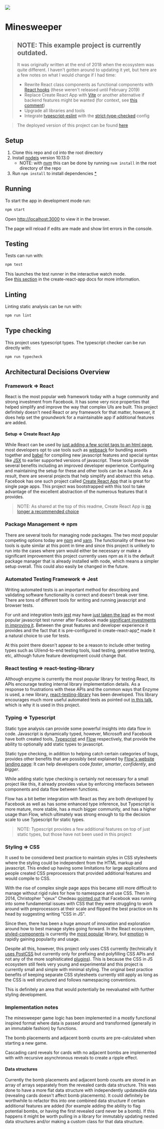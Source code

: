 ![](https://travis-ci.com/wdoug/minesweeper.svg?branch=master)
# Minesweeper

> ## NOTE: This example project is currently outdated.
> It was originally written at the end of 2018 when the ecosystem was quite different. I haven't gotten around to updating it yet, but here are a few notes on what I would change if I had time:
> - Rewrite React class components as functional components with [React hooks](https://react.dev/reference/react/hooks) (these weren't released until February 2019)
> - Replace Create React App with [Vite](https://vitejs.dev/) or another alternative if backend features might be wanted (for context, see [this comment](https://github.com/reactjs/react.dev/pull/5487#issuecomment-1409720741))
> - Upgrade all libraries and tools
> - Integrate [typescript-eslint](https://typescript-eslint.io/) with the [strict-type-checked](https://typescript-eslint.io/users/configs#strict-type-checked) config

> The deployed version of this project can be found [here](https://wdoug-minesweeper.netlify.com/)

## Setup
1. Clone this repo and cd into the root directory
2. Install [nodejs](https://nodejs.org/en/) version 10.13.0
    - NOTE: with [nvm](https://github.com/creationix/nvm) this can be done by running `nvm install` in the root directory of the repo
3. Run `npm install` to install dependencies [*](#package-management-=>-npm)

## Running
To start the app in development mode run:
```sh
npm start
```

Open [http://localhost:3000](http://localhost:3000) to view it in the browser.

The page will reload if edits are made and show lint errors in the console.

## Testing
Tests can run with:
```sh
npm test
```

This launches the test runner in the interactive watch mode.<br>
See [this section](https://facebook.github.io/create-react-app/docs/running-tests) in the create-react-app docs for more information.

## Linting
Linting static analysis can be run with:
```sh
npm run lint
```

## Type checking
This project uses typescript types. The typescript checker can be run directly with:
```sh
npm run typecheck
```

## Architectural Decisions Overview

### Framework => React
React is the most popular web framework today with a huge community and strong investment from Facebook. It has some very nice properties that helped simplify and improve the way that complex UIs are built. This project definitely doesn't need React or any framework for that matter, however, it does help set the groundwork for a maintainable app if additional features are added.

#### Setup => Create React App
While React can be used by [just adding a few script tags to an html page](https://reactjs.org/docs/add-react-to-a-website.html#add-react-in-one-minute), most developers opt to use tools such as [webpack](https://webpack.js.org/) for bundling assets together and [babel](https://babeljs.io/) for compiling new javascript features and special syntax like [JSX](https://reactjs.org/docs/introducing-jsx.html) to earlier supported versions of javascript. These tools provide several benefits including an improved developer experience. Configuring and maintaining the setup for these and other tools can be a hassle. As a result, there are several projects that help simplify and abstract this setup. Facebook has one such project called [Create React App](https://facebook.github.io/create-react-app/) that is great for single page apps. This project was bootstrapped with this tool to take advantage of the excellent abstraction of the numerous features that it provides.
> NOTE: As shared at the top of this readme, Create React App is [no longer a recommended choice](https://github.com/reactjs/react.dev/pull/5487#issuecomment-1409720741)

### Package Management => npm
There are several tools for managing node packages. The two most popular competing options today are [npm](https://www.npmjs.com/) and [yarn](https://yarnpkg.com/en/). The functionality of these two tools is quite similar at this point in time and since this project is unlikely to run into the cases where yarn would either be necessary or make a significant improvement this project currently uses npm as it is the default package manager that is already installed with node, which means a simpler setup overall. This could also easily be changed in the future.

### Automated Testing Framework => Jest
Writing automated tests is an important method for describing and validating software functionality is correct and doesn't break over time. There are tons of different tools for writing and running javascript and browser tests.

For unit and integration tests [jest](https://jestjs.io/) may have [just taken the lead](https://www.npmtrends.com/jest-vs-jasmine-core-vs-mocha-vs-ava-vs-cucumber-vs-karma) as the most popular javascript test runner after Facebook made [significant investments in improving it](https://jestjs.io/blog/2016/09/01/jest-15.html#other-improvements). Between the great features and developer experience it provides and the fact that it is pre-configured in create-react-app[*](#setup-=>-create-react-app) made it a natural choice to use for tests.

At this point there doesn't appear to be a reason to include other testing types such as UI/end-to-end testing tools, load testing, generative testing, etc, although future feature development could change that.

### React testing => react-testing-library

Although enzyme is currently the most popular library for testing React, its APIs encourage testing internal library implementation details. As a response to frustrations with these APIs and the common ways that Enzyme is used, a new library, [react-testing-library](https://youtu.be/2HnNo4t8534?t=404) has been developed. This library encourages much more useful automated tests as pointed out [in this talk](https://youtu.be/2HnNo4t8534?t=404), which is why it is used in this project.

### Typing => Typescript

Static type analysis can provide some powerful insights into data flow in code. Javascript is dynamically typed, however, Microsoft and Facebook have both created tools, [Typescript](https://www.typescriptlang.org/) and [Flow](https://flow.org/) respectively, that provide the ability to optionally add static types to javascript.

Static type checking, in addition to helping catch certain categories of bugs, provides other benefits that are possibly best explained by [Flow's website landing page](https://flow.org/): It can help developers code _faster_, _smarter_, _confidently_, and _bigger_.

While adding static type checking is certainly not necessary for a small project like this, it already provides value by enforcing interfaces between components and data flow between functions.

Flow has a bit better integration with React as they are both developed by Facebook as well as has some enhanced type inference, but Typescript is more mature, more stable, has a much bigger community, and has a higher usage than Flow, which ultimately was strong enough to tip the decision scale to use Typescript for static types.

> NOTE: Typescript provides a few additional features on top of just static types, but those have not been used in this project

### Styling => CSS

It used to be considered best practice to maintain styles in CSS stylesheets where the styling could be independent from the HTML markup and javascript. This ended up having some limitations for large applications and people created CSS preprocessors that provided additional features and would compile to CSS.

With the rise of complex single page apps this became still more difficult to manage without rigid rules for how to namespace and use CSS. Then in 2014, Christopher "vjeux" Chedeau [pointed out](https://speakerdeck.com/vjeux/react-css-in-js?slide=2) that Facebook was running into some fundamental issues with CSS that they were struggling to work around with preprocessors at their scale and flipped the best practice on its head by suggesting writing "CSS in JS".

Since then, there has been a huge amount of innovation and exploration around how to best manage styles going forward. In the React ecosystem, [styled-components](https://www.styled-components.com/) is currently the [most popular](https://www.npmtrends.com/styled-components-vs-radium-vs-css-modules-loader-core-vs-aphrodite-vs-@emotion/core-vs-glamor-vs-fela-vs-styletron-vs-jss) library, but [emotion](https://emotion.sh/) is rapidly gaining popularity and usage.

Despite all this, however, this project only uses CSS currently (technically it [uses PostCSS](https://facebook.github.io/create-react-app/docs/post-processing-css) but currently only for prefixing and polyfilling CSS APIs and not any of the more sophisticated [plugins](https://github.com/postcss/postcss#plugins)). This is because the CSS in JS ecosystem still feels very young and experimental and this project is currently small and simple with minimal styling. The original best practice benefits of keeping separate CSS stylesheets currently still apply as long as the CSS is well structured and follows namespacing conventions.

This is definitely an area that would potentially be reevaluated with further styling development.

### Implementation notes
The minesweeper game logic has been implemented in a mostly functional inspired format where data is passed around and transformed (generally in an immutable fashion) by functions.

The bomb placements and adjacent bomb counts are pre-calculated when starting a new game.

Cascading card reveals for cards with no adjacent bombs are implemented with with recursive asynchronous reveals to create a ripple effect.

#### Data structures
Currently the bomb placements and adjacent bomb counts are stored in an array of arrays separately from the revealed cards data structure. This was done to have a more flat data structure with independently updateable data (revealing cards doesn't affect bomb placements). It could definitely be worthwhile to refactor this into one combined data structure if certain additional features are added (for example adding the ability to flag potential bombs, or having the first revealed card never be a bomb). If this happens it might be worth pulling in a library for immutably updating nested data structures and/or making a custom class for that data structure.